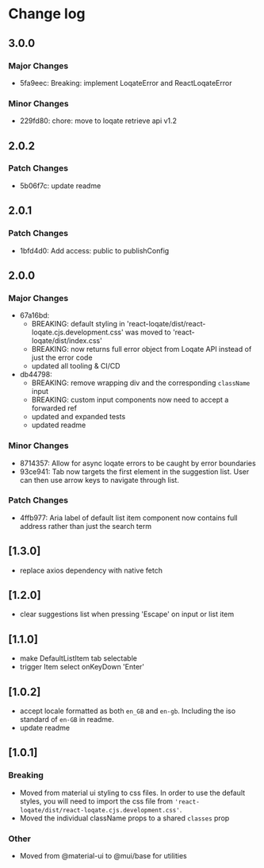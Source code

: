 # Change log

## 3.0.0

### Major Changes

- 5fa9eec: Breaking: implement LoqateError and ReactLoqateError

### Minor Changes

- 229fd80: chore: move to loqate retrieve api v1.2

## 2.0.2

### Patch Changes

- 5b06f7c: update readme

## 2.0.1

### Patch Changes

- 1bfd4d0: Add access: public to publishConfig

## 2.0.0

### Major Changes

- 67a16bd:
  - BREAKING: default styling in 'react-loqate/dist/react-loqate.cjs.development.css' was moved to 'react-loqate/dist/index.css'
  - BREAKING: now returns full error object from Loqate API instead of just the error code
  - updated all tooling & CI/CD
- db44798:
  - BREAKING: remove wrapping div and the corresponding `className` input
  - BREAKING: custom input components now need to accept a forwarded ref
  - updated and expanded tests
  - updated readme

### Minor Changes

- 8714357: Allow for async loqate errors to be caught by error boundaries
- 93ce941: Tab now targets the first element in the suggestion list. User can then use arrow keys to navigate through list.

### Patch Changes

- 4ffb977: Aria label of default list item component now contains full address rather than just the search term

## [1.3.0]

- replace axios dependency with native fetch

## [1.2.0]

- clear suggestions list when pressing 'Escape' on input or list item

## [1.1.0]

- make DefaultListItem tab selectable
- trigger Item select onKeyDown 'Enter'

## [1.0.2]

- accept locale formatted as both `en_GB` and `en-gb`. Including the iso standard of `en-GB` in readme.
- update readme

## [1.0.1]

### Breaking

- Moved from material ui styling to css files. In order to use the default styles, you will need to import the css file from `'react-loqate/dist/react-loqate.cjs.development.css'`.
- Moved the individual className props to a shared `classes` prop

### Other

- Moved from @material-ui to @mui/base for utilities
